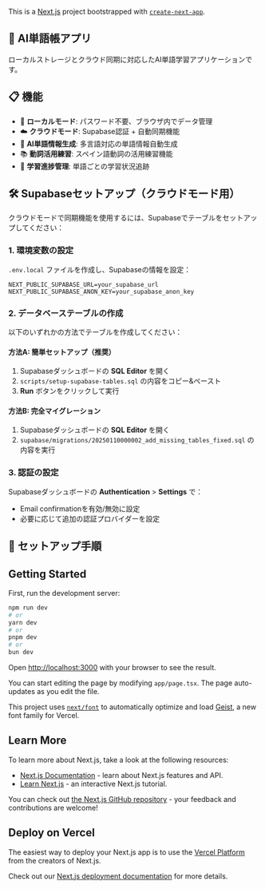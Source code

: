 This is a [Next.js](https://nextjs.org) project bootstrapped with [`create-next-app`](https://nextjs.org/docs/app/api-reference/cli/create-next-app).

## 🚀 AI単語帳アプリ

ローカルストレージとクラウド同期に対応したAI単語学習アプリケーションです。

## 📋 機能

- 💾 **ローカルモード**: パスワード不要、ブラウザ内でデータ管理
- ☁️ **クラウドモード**: Supabase認証 + 自動同期機能
- 🤖 **AI単語情報生成**: 多言語対応の単語情報自動生成
- 📚 **動詞活用練習**: スペイン語動詞の活用練習機能
- 🎯 **学習進捗管理**: 単語ごとの学習状況追跡

## 🛠️ Supabaseセットアップ（クラウドモード用）

クラウドモードで同期機能を使用するには、Supabaseでテーブルをセットアップしてください：

### 1. 環境変数の設定

`.env.local` ファイルを作成し、Supabaseの情報を設定：

```env
NEXT_PUBLIC_SUPABASE_URL=your_supabase_url
NEXT_PUBLIC_SUPABASE_ANON_KEY=your_supabase_anon_key
```

### 2. データベーステーブルの作成

以下のいずれかの方法でテーブルを作成してください：

#### 方法A: 簡単セットアップ（推奨）
1. Supabaseダッシュボードの **SQL Editor** を開く
2. `scripts/setup-supabase-tables.sql` の内容をコピー&ペースト
3. **Run** ボタンをクリックして実行

#### 方法B: 完全マイグレーション
1. Supabaseダッシュボードの **SQL Editor** を開く
2. `supabase/migrations/20250110000002_add_missing_tables_fixed.sql` の内容を実行

### 3. 認証の設定

Supabaseダッシュボードの **Authentication** > **Settings** で：
- Email confirmationを有効/無効に設定
- 必要に応じて追加の認証プロバイダーを設定

## 🔧 セットアップ手順

## Getting Started

First, run the development server:

```bash
npm run dev
# or
yarn dev
# or
pnpm dev
# or
bun dev
```

Open [http://localhost:3000](http://localhost:3000) with your browser to see the result.

You can start editing the page by modifying `app/page.tsx`. The page auto-updates as you edit the file.

This project uses [`next/font`](https://nextjs.org/docs/app/building-your-application/optimizing/fonts) to automatically optimize and load [Geist](https://vercel.com/font), a new font family for Vercel.

## Learn More

To learn more about Next.js, take a look at the following resources:

- [Next.js Documentation](https://nextjs.org/docs) - learn about Next.js features and API.
- [Learn Next.js](https://nextjs.org/learn) - an interactive Next.js tutorial.

You can check out [the Next.js GitHub repository](https://github.com/vercel/next.js) - your feedback and contributions are welcome!

## Deploy on Vercel

The easiest way to deploy your Next.js app is to use the [Vercel Platform](https://vercel.com/new?utm_medium=default-template&filter=next.js&utm_source=create-next-app&utm_campaign=create-next-app-readme) from the creators of Next.js.

Check out our [Next.js deployment documentation](https://nextjs.org/docs/app/building-your-application/deploying) for more details.
